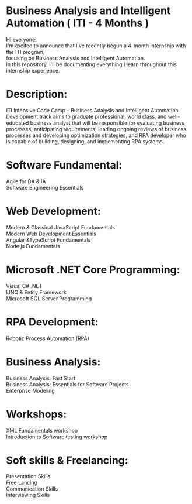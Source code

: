 # Business Analysis and Intelligent Automation ( ITI - 4 Months )

Hi everyone!  
I'm excited to announce that I've recently begun a 4-month internship with the ITI program,   
focusing on Business Analysis and Intelligent Automation.   
In this repository, I'll be documenting everything I learn throughout this internship experience.  

# Description:  
ITI Intensive Code Camp – Business Analysis and
Intelligent Automation Development track aims to
graduate professional, world class, and well-educated
business analyst that will be responsible for evaluating
business processes, anticipating requirements, leading
ongoing reviews of business processes and developing
optimization strategies, and RPA developer who is
capable of building, designing, and implementing RPA
systems.


# Software Fundamental:  
Agile for BA & IA  
Software Engineering Essentials  

# Web Development:  
Modern & Classical JavaScript Fundamentals  
Modern Web Development Essentials  
Angular &TypeScript Fundamentals    
Node.js Fundamentals  


# Microsoft .NET Core Programming:  
Visual C# .NET  
LINQ & Entity Framework  
Microsoft SQL Server Programming  

# RPA Development:  
Robotic Process Automation (RPA)  

# Business Analysis:  
Business Analysis: Fast Start  
Business Analysis: Essentials for Software Projects  
Enterprise Modeling    


# Workshops:  
XML Fundamentals workshop  
Introduction to Software testing workshop  

# Soft skills & Freelancing:    
Presentation Skills  
Free Lancing  
Communication Skills  
Interviewing Skills  
